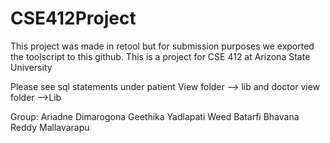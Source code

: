 # CSE412Project
This project was made in retool but for submission purposes we exported the toolscript to this github. This is a project for CSE 412 at Arizona State University

Please see sql statements under patient View folder --> lib and doctor view folder -->Lib

Group:
Ariadne Dimarogona
Geethika Yadlapati
Weed Batarfi
Bhavana Reddy Mallavarapu
